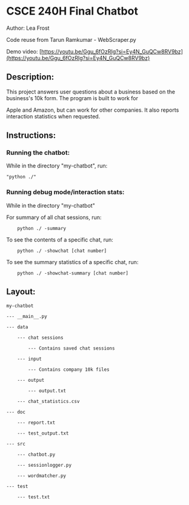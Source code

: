 # CSCE 240H Final Chatbot

Author: Lea Frost

Code reuse from Tarun Ramkumar - WebScraper.py

Demo video: [https://youtu.be/Ggu_6fOzRIg?si=Ey4N_GuQCw8RV9bz](https://youtu.be/Ggu_6fOzRIg?si=Ey4N_GuQCw8RV9bz)

## Description:

This project answers user questions about a business based on the business's 10k form. The program is built to work for 

Apple and Amazon, but can work for other companies. It also reports interaction statistics when requested.


## Instructions:

### Running the chatbot:

While in the directory "my-chatbot", run:

    "python ./"
    
### Running debug mode/interaction stats:

While in the directory "my-chatbot"

For summary of all chat sessions, run:
    
        python ./ -summary

To see the contents of a specific chat, run:
        
        python ./ -showchat [chat number]

To see the summary statistics of a specific chat, run:
        
        python ./ -showchat-summary [chat number]

## Layout:
```
my-chatbot

--- __main__.py
    
--- data

    --- chat sessions
        
        --- Contains saved chat sessions
            
    --- input
        
        --- Contains company 10k files
            
    --- output
        
        --- output.txt
            
    --- chat_statistics.csv
        
--- doc
    
    --- report.txt
        
    --- test_output.txt
        
--- src
    
    --- chatbot.py
        
    --- sessionlogger.py
        
    --- wordmatcher.py
            
--- test
        
    --- test.txt
```
